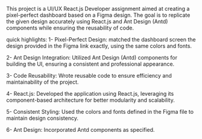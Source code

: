 This project is a UI/UX React.js Developer assignment aimed at creating a pixel-perfect dashboard based on a Figma design. The goal is to replicate the given design accurately using React.js and Ant Design (Antd) components while ensuring the reusability of code.

quick highlights:
1- Pixel-Perfect Design: matched the dashboard screen the design provided in the Figma link exactly, using the same colors and fonts.

2- Ant Design Integration: Utilized Ant Design (Antd) components for building the UI, ensuring a consistent and professional appearance.

3- Code Reusability: Wrote reusable code to ensure efficiency and maintainability of the project.

4- React.js: Developed the application using React.js, leveraging its component-based architecture for better modularity and scalability.

5- Consistent Styling: Used the colors and fonts defined in the Figma file to maintain design consistency.

6- Ant Design: Incorporated Antd components as specified.
